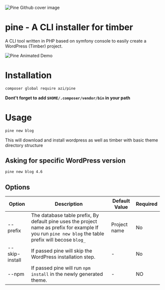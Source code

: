 
![Pine Github cover image](https://s18.postimg.cc/xpextxkm1/pine-cover-centered.png)

# pine - A CLI installer for timber
A CLI tool written in PHP based on symfony console to easily create a WordPress (Timber) project.


![Pine Animated Demo](https://gifyu.com/images/pine-animation.gif)

# Installation
```bash
composer global require azi/pine
```


__Dont't forget to add `$HOME/.composer/vendor/bin` in your path__

# Usage
```bash
pine new blog
```
This will download and install wordpress as well as timber with basic theme directory structure

## Asking for specific WordPress version
```bash
pine new blog 4.6
```

## Options
| Option         | Description                                                                                                                                             | Default Value | Required |
|----------------|---------------------------------------------------------------------------------------------------------------------------------------------------------|---------------|----------|
| --prefix       | The database table prefix, By default pine uses the project name as prefix for example  If you run `pine new blog` the table prefix will becose `blog_` | Project name  | No       |
| --skip-install | If passed pine will skip the WordPress installation step.                                                                                               | -             | No       |
| --npm          | If passed pine will run `npm install` in the newly generated theme.                                                                                     | -             | NO       |
